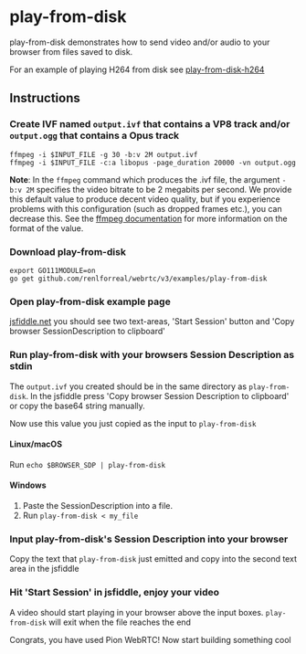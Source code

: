 # play-from-disk

play-from-disk demonstrates how to send video and/or audio to your browser from files saved to disk.

For an example of playing H264 from disk see [play-from-disk-h264](https://github.com/pion/example-webrtc-applications/tree/master/play-from-disk-h264)

## Instructions

### Create IVF named `output.ivf` that contains a VP8 track and/or `output.ogg` that contains a Opus track

```
ffmpeg -i $INPUT_FILE -g 30 -b:v 2M output.ivf
ffmpeg -i $INPUT_FILE -c:a libopus -page_duration 20000 -vn output.ogg
```

**Note**: In the `ffmpeg` command which produces the .ivf file, the argument `-b:v 2M` specifies the video bitrate to be 2 megabits per second. We provide this default value to produce decent video quality, but if you experience problems with this configuration (such as dropped frames etc.), you can decrease this. See the [ffmpeg documentation](https://ffmpeg.org/ffmpeg.html#Options) for more information on the format of the value.

### Download play-from-disk

```
export GO111MODULE=on
go get github.com/renlforreal/webrtc/v3/examples/play-from-disk
```

### Open play-from-disk example page

[jsfiddle.net](https://jsfiddle.net/8kup9mvn/) you should see two text-areas, 'Start Session' button and 'Copy browser SessionDescription to clipboard'

### Run play-from-disk with your browsers Session Description as stdin

The `output.ivf` you created should be in the same directory as `play-from-disk`. In the jsfiddle press 'Copy browser Session Description to clipboard' or copy the base64 string manually.

Now use this value you just copied as the input to `play-from-disk`

#### Linux/macOS

Run `echo $BROWSER_SDP | play-from-disk`

#### Windows

1. Paste the SessionDescription into a file.
1. Run `play-from-disk < my_file`

### Input play-from-disk's Session Description into your browser

Copy the text that `play-from-disk` just emitted and copy into the second text area in the jsfiddle

### Hit 'Start Session' in jsfiddle, enjoy your video

A video should start playing in your browser above the input boxes. `play-from-disk` will exit when the file reaches the end

Congrats, you have used Pion WebRTC! Now start building something cool
